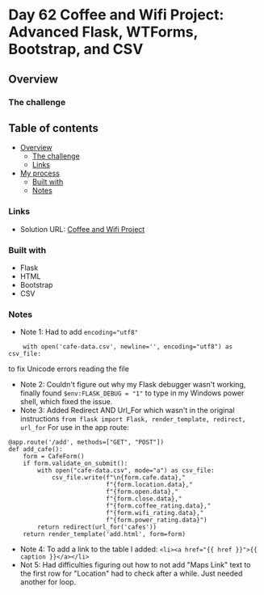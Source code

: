 # Day 62 Coffee and Wifi Project: Advanced Flask, WTForms, Bootstrap, and CSV

## Overview


### The challenge


## Table of contents

- [Overview](#overview)
  - [The challenge](#the-challenge)
  - [Links](#links)
- [My process](#my-process)
  - [Built with](#built-with)
  - [Notes](#notes)

### Links

- Solution URL: [Coffee and Wifi Project](https://github.com/Mikerniker/100_Days_of_Python/tree/main/Day62)

### Built with
- Flask
- HTML
- Bootstrap
- CSV

### Notes
- Note 1: Had to add ```encoding="utf8"```
```
    with open('cafe-data.csv', newline='', encoding="utf8") as csv_file:
```
to fix Unicode errors reading the file
- Note 2: Couldn't figure out why my Flask debugger wasn't working, finally found 
```$env:FLASK_DEBUG = "1"``` to type in my Windows power shell, which fixed the issue.
- Note 3: Added Redirect AND Url_For which wasn't in the original instructions
```from flask import Flask, render_template, redirect, url_for```
For use in the app route:
```
@app.route('/add', methods=["GET", "POST"])
def add_cafe():
    form = CafeForm()
    if form.validate_on_submit():
        with open("cafe-data.csv", mode="a") as csv_file:
            csv_file.write(f"\n{form.cafe.data},"
                           f"{form.location.data},"
                           f"{form.open.data},"
                           f"{form.close.data},"
                           f"{form.coffee_rating.data},"
                           f"{form.wifi_rating.data},"
                           f"{form.power_rating.data}")
        return redirect(url_for('cafes'))
    return render_template('add.html', form=form)
```
- Note 4: To add a link to the table I added:
```<li><a href="{{ href }}">{{ caption }}</a></li>```
- Not 5: Had difficulties figuring out how to not add "Maps Link" text to the first row for "Location" had to check after a while. Just needed another for loop.

